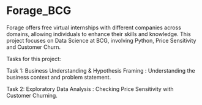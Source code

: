 # Forage_BCG
Forage offers free virtual internships with different companies across domains, allowing individuals to enhance their skills and knowledge. This project focuses on Data Science at BCG, involving Python, Price Sensitivity and Customer Churn.

Tasks for this project:

Task 1: Business Understanding & Hypothesis Framing : Understanding the business context and problem statement.

Task 2: Exploratory Data Analysis : Checking Price Sensitivity with Customer Churning. 
